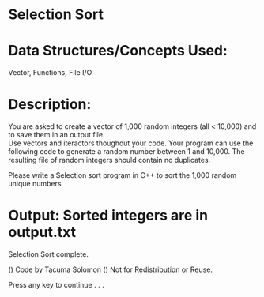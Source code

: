 
Selection Sort
==============

Data Structures/Concepts Used:
==============================
Vector, Functions, File I/O


Description:
============
You are asked to create a vector of 1,000 random integers (all < 10,000) and to save them in an output file.  
Use vectors and iteractors thoughout your code. Your program can use the following code to generate a random number between 1 and 10,000.
The resulting file of random integers should contain no duplicates.  

Please write a Selection sort program in C++ to sort the 1,000 random unique numbers


Output: Sorted integers are in output.txt
=======
Selection Sort complete.


() Code by Tacuma Solomon
() Not for Redistribution or Reuse.

Press any key to continue . . .
